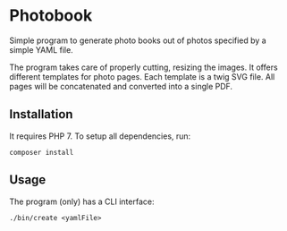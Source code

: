 # Photobook

Simple program to generate photo books out of photos specified by a simple YAML
file.

The program takes care of properly cutting, resizing the images. It offers
different templates for photo pages. Each template is a twig SVG file. All
pages will be concatenated and converted into a single PDF.

## Installation

It requires PHP 7. To setup all dependencies, run:

    composer install

## Usage

The program (only) has a CLI interface:

    ./bin/create <yamlFile>

